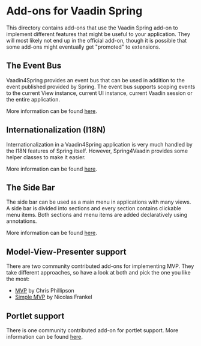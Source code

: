 Add-ons for Vaadin Spring
=========================

This directory contains add-ons that use the Vaadin Spring add-on to implement different features that might be useful
to your application. They will most likely not end up in the official add-on, though it is possible that some add-ons
might eventually get "promoted" to extensions.

## The Event Bus ##
   
Vaadin4Spring provides an event bus that can be used in addition to the event published provided by Spring. The event bus
supports scoping events to the current View instance, current UI instance, current Vaadin session or the entire application.
   
More information can be found [here](eventbus/README.md).
   
## Internationalization (I18N) ##
   
Internationalization in a Vaadin4Spring application is very much handled by the I18N features of Spring itself. 
However, Spring4Vaadin provides some helper classes to make it easier.
   
More information can be found [here](i18n/README.md).
     
## The Side Bar ##
   
The side bar can be used as a main menu in applications with many views. A side bar is divided into 
sections and every section contains clickable menu items. Both sections and menu items are added declaratively using annotations.
   
More information can be found [here](sidebar/README.md).

## Model-View-Presenter support

There are two community contributed add-ons for implementing MVP. They take different approaches, so have a 
look at both and pick the one you like the most:

* [MVP](mvp/README.md) by Chris Phillipson
* [Simple MVP](simple-mvp/README.md) by Nicolas Frankel

## Portlet support

There is one community contributed add-on for portlet support. More information can be found [here](portlet/README.md).
